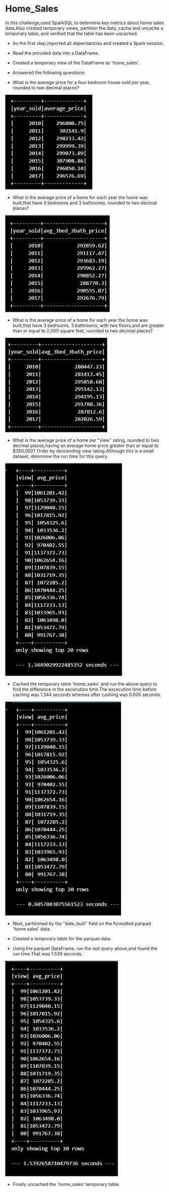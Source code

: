 # Home_Sales

In this challenge,used SparkSQL to determine key metrics about home sales data.Also created temporary views, partition the data, cache and uncache a temporary table, and verified that the table has been uncached.

* As the first step,imported all dependancies and created a Spark session.
*  Read the provided data into a DataFrame.
* Created a temporary view of the DataFrame as 'home_sales'.
* Answered the following quwstions:

* What is the average price for a four bedroom house sold per year, rounded to two decimal places?

![alt text](image-6.png)

* What is the average price of a home for each year the home was built,that have 3 bedrooms and 3 bathrooms, rounded to two decimal places?

![alt text](image-7.png)

* What is the average price of a home for each year the home was built,that have 3 bedrooms, 3 bathrooms, with two floors,and are greater than or equal to 2,000 square feet, rounded to two decimal places?

![alt text](image.png)

* What is the average price of a home per "view" rating, rounded to two decimal places,having an average home price greater than or equal to $350,000? Order by descending view rating.Although this is a small dataset, determine the run time for this query.

![alt text](image-3.png)

* Cached the temporary table 'home_sales' and run the above query to find the difference in the excecution time.The excecution time before caching was 1.344 seconds whereas after cashing was 0.605 seconds.

![alt text](image-4.png)

* Next, partitioned by the "date_built" field on the formatted parquet 'home sales' data.

* Created a temporary table for the parquet data.

* Using the parquet DataFrame, run the last query above,and found the run time.That was 1.539 seconds.

![alt text](image-5.png)

* Finally uncached the 'home_sales' temporary table.
